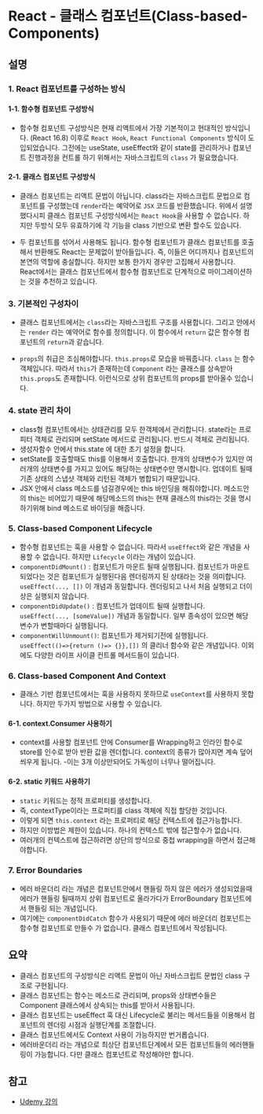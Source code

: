 # React - 클래스 컴포넌트(Class-based-Components)

## 설명

### 1. React 컴포넌트를 구성하는 방식

#### 1-1. 함수형 컴포넌트 구성방식

- 함수형 컴포넌트 구성방식은 현재 리액트에서 가장 기본적이고 현대적인 방식입니다. (React 16.8) 이후로 `React Hook`, `React Functional Components` 방식이 도입되었습니다. 그전에는 useState, useEffect와 같이 state를 관리하거나 컴포넌트 진행과정을 컨트롤 하기 위해서는 자바스크립트의 `class` 가 필요했습니다.

#### 2-1. 클래스 컴포넌트 구성방식

- 클래스 컴포넌트는 리액트 문법이 아닙니다. class라는 자바스크립트 문법으로 컴포넌트를 구성했는데 `render`라는 예약어로 `JSX` 코드를 반환했습니다. 위에서 설명했다시피 클래스 컴포넌트 구성방식에서는 `React Hook`을 사용할 수 없습니다. 하지만 두방식 모두 유효하기에 각 기능을 class 기반으로 변환 할수도 있습니다.

- 두 컴포넌트를 섞어서 사용해도 됩니다. 함수형 컴포넌트가 클래스 컴포넌트를 호출해서 반환해도 React는 문제없이 받아들입니다. 즉, 이들은 어디까지나 컴포넌트의 본연의 역할에 충실합니다. 하지만 보통 한가지 경우만 고집해서 사용합니다. React에서는 클래스 컴포넌트에서 함수형 컴포넌트로 단계적으로 마이그레이션하는 것을 추천하고 있습니다.

### 3. 기본적인 구성차이

- 클래스 컴포넌트에서는 `class`라는 자바스크립트 구조를 사용합니다. 그리고 안에서는 `render` 라는 예약어로 함수를 정의합니다. 이 함수에서 `return` 값은 함수형 컴포넌트의 `return`과 같습니다.

- `props`의 취급은 조심해야합니다. `this.props`로 모습을 바꿔줍니다. `class` 는 함수객체입니다. 따라서 `this`가 존재하는데 `Component` 라는 클래스를 상속받아 `this.props`도 존재합니다. 이런식으로 상위 컴포넌트의 props를 받아올수 있습니다.

### 4. state 관리 차이

- class형 컴포넌트에서는 상태관리를 모두 한객체에서 관리합니다. state라는 프로피터 객체로 관리되며 setState 메서드로 관리됩니다. 반드시 객체로 관리됩니다.
- 생성자함수 안에서 this.state 에 대한 초기 설정을 합니다.
- setState를 호출할때도 this를 이용해서 호출합니다. 한개의 상태변수가 있지만 여러개의 상태변수를 가지고 있어도 해당하는 상태변수만 명시합니다. 업데이트 될때 기존 상태의 스냅샷 객체와 리턴된 객체가 병합되기 때문입니다.
- JSX 안에서 class 메소드를 넘길경우에는 this 바인딩을 해줘야합니다. 메소드안의 this는 비어있기 때문에 해당메소드의 this는 현재 클래스의 this라는 것을 명시하기위해 bind 메소드로 바이딩을 해줍니다.

### 5. Class-based Component Lifecycle

- 함수형 컴포넌트는 훅을 사용할 수 없습니다. 따라서 `useEffect`와 같은 개념을 사용할 수 없습니다. 하지만 `Lifecycle` 이라는 개념이 있습니다.
- `componentDidMount()` : 컴포넌트가 마운트 될때 실행됩니다. 컴포넌트가 마운트 되었다는 것은 컴포넌트가 실행된다음 렌더링까지 된 상태라는 것을 의미합니다. `useEffect(..., [])` 이 개념과 동일합니다. 렌더링되고 나서 처음 실행되고 더이상은 실행되지 않습니다.
- `componentDidUpdate()` : 컴포넌트가 업데이트 될때 실행합니다. `useEffect(..., [someValue])` 개념과 동일합니다. 일부 종속성이 있으면 해당 변수가 변할때마다 실행됩니다.
- `componentWillUnmount()`: 컴포넌트가 제거되기전에 실행됩니다. `useEffect(()=>{return ()=> {}},[])` 의 클리너 함수와 같은 개념입니다. 이외에도 다양한 라이프 사이클 컨트롤 메서드들이 있습니다.

### 6. Class-based Component And Context

- 클래스 기반 컴포넌트에서는 훅을 사용하지 못하므로 `useContext`를 사용하지 못합니다. 하지만 두가지 방법으로 사용할 수 있습니다.

#### 6-1. **context.Consumer 사용하기**

   - context를 사용할 컴포넌트 안에 Consumer를 Wrapping하고 인라인 함수로 store를 인수로 받아 반환 값을 렌더합니다. context의 종류가 많아지면 계속 덮어씌우게 됩니다. 
   -이는 3개 이상만되어도 가독성이 너무나 떨어집니다.

#### 6-2. **static 키워드 사용하기**

- `static` 키워드는 정적 프로퍼티를 생성합니다. 
- 즉, contextType이라는 프로퍼티를 class 객체에 직접 할당한 것입니다.
- 이렇게 되면 `this.context` 라는 프로퍼티로 해당 컨텍스트에 접근가능합니다.
- 하지만 이방법은 제한이 있습니다. 하나의 컨텍스트 밖에 접근할수가 없습니다.
- 여러개의 컨텍스트에 접근하려면 상단의 방식으로 중첩 wrapping을 하면서 접근해야합니다.

### 7. Error Boundaries

- 에러 바운더리 라는 개념은 컴포넌트안에서 핸들링 하지 않은 에러가 생성되었을때 에러가 핸들링 될때까지 상위 컴포넌트로 올라가다가 ErrorBoundary 컴포넌트에서 핸들링 되는 개념입니다.
- 여기에는 `componentDidCatch` 함수가 사용되기 때문에 에러 바운더리 컴포넌트는 함수형 컴포넌트로 만들수 가 없습니다. 클래스 컴포넌트에서 작성됩니다.

## 요약

- 클래스 컴포넌트의 구성방식은 리액트 문법이 아닌 자바스크립트 문법인 class 구조로 구현됩니다.
- 클래스 컴포넌트는 함수는 메소드로 관리되며, props와 상태변수들은 Component 클래스에서 상속되는 this를 받아서 사용됩니다.
- 클래스 컴포넌트는 useEffect 훅 대신 Lifecycle로 불리는 메서드들을 이용해서 컴포넌트의 렌더링 시점과 실행단계를 조절합니다.
- 클래스 컴포넌트에서도 Context 사용이 가능하지만 번거롭습니다.
- 에러바운더리 라는 개념으로 최상단 컴포넌트단계에서 모든 컴포넌트들의 에러핸들링이 가능합니다. 다만 클래스 컴포넌트로 작성해야만 합니다.

## 참고

- [Udemy 강의](http://https://www.udemy.com/course/react-the-complete-guide-incl-redux/learn/lecture/25599684#content)
